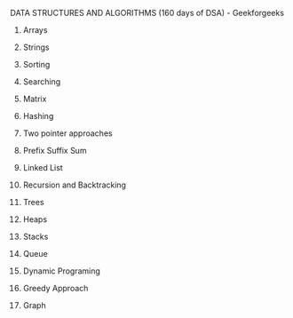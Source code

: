 
DATA STRUCTURES AND ALGORITHMS (160 days of DSA) - Geekforgeeks

1. Arrays

2. Strings

3. Sorting

4. Searching

5. Matrix

6. Hashing

7. Two pointer approaches

8. Prefix Suffix Sum

9. Linked List

10. Recursion  and Backtracking

11. Trees

12. Heaps

13. Stacks 

14. Queue

15. Dynamic Programing

16. Greedy Approach

17. Graph

 

    
